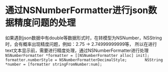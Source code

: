 # 通过NSNumberFormatter进行json数据精度问题的处理
  如果遇到json数据中有double等数据形式时，在转模型为NSNumber，NSString时，会有概率出现精度问题，例如：2.75 -> 2.74999999999等，
  所以在进行text文本显示前，需要进行精度处理，通过NSNumberFormatter进行处理
    ```  
        NSNumberFormatter *formatter = [[NSNumberFormatter alloc] init];
        formatter.numberStyle = NSNumberFormatterDecimalStyle;
        NSString *number = [formatter stringFromNumber:num];
    ```
